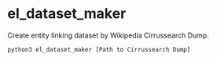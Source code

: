 # el_dataset_maker
Create entity linking dataset by Wikipedia Cirrussearch Dump.

~~~bash
python3 el_dataset_maker [Path to Cirrussearch Dump] 
~~~
